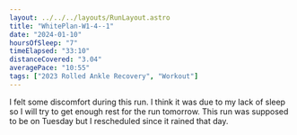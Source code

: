 ```yaml
---
layout: ../../../layouts/RunLayout.astro
title: "WhitePlan-W1-4--1"
date: "2024-01-10"
hoursOfSleep: "7"
timeElapsed: "33:10"
distanceCovered: "3.04"
averagePace: "10:55"
tags: ["2023 Rolled Ankle Recovery", "Workout"]
---
```


I felt some discomfort during this run. I think it was due to my lack of sleep so I will try to get enough rest for the run tomorrow. This run was supposed to be on Tuesday but I rescheduled since it rained that day.
